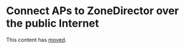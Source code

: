 # Connect APs to ZoneDirector over the public Internet

This content has [moved](https://ms264556.net/pages/ZD1200OpenPfsensePorts).